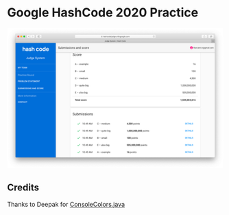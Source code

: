 # Google HashCode 2020 Practice
![Google HashCode 2020 Practice Score](https://github.com/flanciotti/GoogleHashCode2020-Practice/blob/master/Screenshot%202020-02-18%20at%2010.49.50.png)

## Credits
Thanks to Deepak for <a href="https://gist.github.com/spdeepak/9900c17bc6657541dfd162d30d498950">ConsoleColors.java</a>
